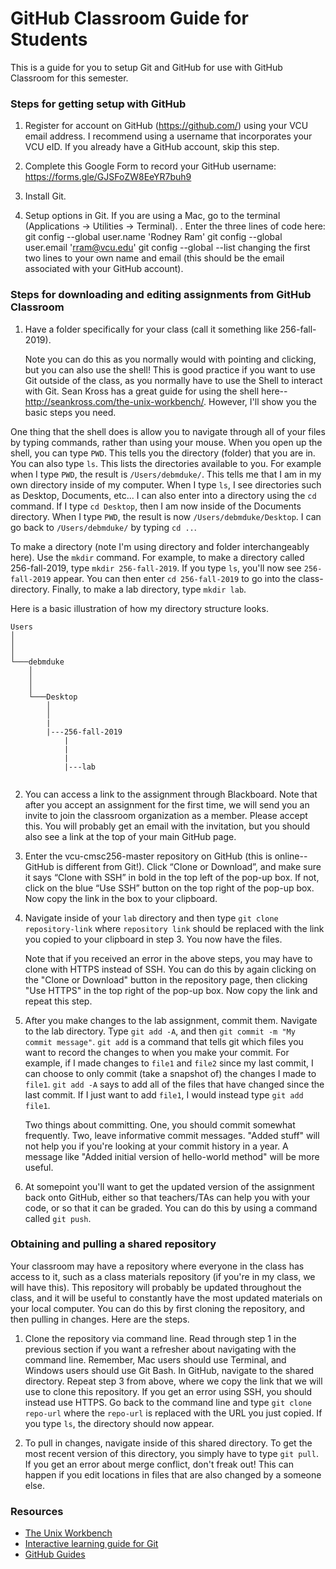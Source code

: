 # GitHub Classroom Guide for Students

This is a guide for you to setup Git and GitHub for use with GitHub Classroom for this semester. 

### Steps for getting setup with GitHub
1. Register for account on GitHub (https://github.com/) using your VCU email address. I recommend using a username that incorporates your VCU eID. If you already have a GitHub account, skip this step.

2. Complete this Google Form to record your GitHub username: https://forms.gle/GJSFoZW8EeYR7buh9

3. Install Git. 

4. Setup options in Git. If you are using a Mac, go to the terminal (Applications -> Utilities -> Terminal). . Enter the three lines of code here: 
   git config --global user.name 'Rodney Ram'
   git config --global user.email 'rram@vcu.edu'
   git config --global --list
changing the first two lines to your own name and email (this should be the email associated with your GitHub account). 

### Steps for downloading and editing assignments from GitHub Classroom

1.  Have a folder specifically for your class (call it something like 256-fall-2019). 

    Note you can do this as you normally would with pointing and clicking, but you can also use the shell! This is good practice if you want to use Git outside of the class, as you normally have to use the Shell to interact with Git. Sean Kross has a great guide for using the shell here--http://seankross.com/the-unix-workbench/. However, I'll show you the basic steps you need.

 One thing that the shell does is allow you to navigate through all of your files by typing commands, rather than using your mouse. When you open up the shell, you can type `PWD`. This tells you the directory (folder) that you are in. You can also type `ls`. This lists the directories available to you. For example when I type `PWD`, the result is `/Users/debmduke/`. This tells me that I am in my own directory inside of my computer. When I type `ls`, I see directories such as Desktop, Documents, etc... I can also enter into a directory using the `cd` command. If I type `cd Desktop`, then I am now inside of the Documents directory. When I type `PWD`, the result is now `/Users/debmduke/Desktop`. I can go back to `/Users/debmduke/` by typing `cd ..`.

To make a directory (note I'm using directory and folder interchangeably here). Use the `mkdir` command. For example, to make a directory called 256-fall-2019, type `mkdir 256-fall-2019`. 
If you type `ls`, you'll now see `256-fall-2019` appear. 
You can then enter `cd 256-fall-2019` to go into the class-directory. 
Finally, to make a lab directory,  type `mkdir lab`. 

Here is a basic illustration of how my directory structure looks.

```
Users
│
│
│
└───debmduke
    │
    │
    │
    └───Desktop
        │
        │
        |
        |---256-fall-2019
            |
            |
            |
            |---lab
         

```

2.  You can access a link to the assignment through Blackboard. Note that after you accept an assignment for the first time, we will send you an invite to join the classroom organization as a member. Please accept this. You will probably get an email with the invitation, but you should also see a link at the top of your main GitHub page.

3. Enter the vcu-cmsc256-master repository on GitHub (this is online--GitHub is different from Git!). Click “Clone or Download”, and make sure it says “Clone with SSH” in bold in the top left of the pop-up box. If not, click on the blue “Use SSH” button on the top right of the pop-up box. Now copy the link in the box to your clipboard.

4. Navigate inside of your `lab` directory and then type `git clone repository-link` where `repository link` should be replaced with the link you copied to your clipboard in step 3. You now have the files.

    Note that if you received an error in the above steps, you may have to clone with HTTPS instead of SSH. You can do this by again clicking on the "Clone or Download" button in the repository page, then clicking "Use HTTPS" in the top right of the pop-up box. Now copy the link and repeat this step.
    
5.  After you make changes to the lab assignment, commit them.  Navigate to the lab directory. Type `git add -A`, and then `git commit -m "My commit message"`. `git add` is a command that tells git which files you want to record the changes to when you make your commit. For example, if I made changes to `file1` and `file2` since my last commit, I can choose to only commit (take a snapshot of) the changes I made to `file1`. `git add -A` says to add all of the files that have changed since the last commit. If I just want to add `file1`, I would instead type `git add file1`.

    Two things about committing. One, you should commit somewhat frequently. Two, leave informative commit messages. "Added stuff" will not help you if you're looking at your commit history in a year. A message like "Added initial version of hello-world method" will be more useful.

6.  At somepoint you'll want to get the updated version of the assignment back onto GitHub, either so that teachers/TAs can help you with your code, or so that it can be graded. You can do this by using a command called `git push`. 

### Obtaining and pulling a shared repository

Your classroom may have a repository where everyone in the class has access to it, such as a class materials repository (if you're in my class, we will have this). This repository will probably be updated throughout the class, and it will be useful to constantly have the most updated materials on your local computer. You can do this by first cloning the repository, and then pulling in changes. Here are the steps.

1. Clone the repository via command line. Read through step 1 in the previous section if you want a refresher about navigating with the command line. Remember, Mac users should use Terminal, and Windows users should use Git Bash. 
    In GitHub, navigate to the shared directory. Repeat step 3 from above, where we copy the link that we will use to clone this repository. If you get an error using SSH, you should instead use HTTPS. Go back to the command line and type `git clone repo-url` where the `repo-url` is replaced with the URL you just copied. If you type `ls`, the directory should now appear.
    
2. To pull in changes, navigate inside of this shared directory. To get the most recent version of this directory, you simply have to type `git pull`. If you get an error about merge conflict, don't freak out! This can happen if you edit locations in files that are also changed by a someone else. 

### Resources
* [The Unix Workbench](http://seankross.com/the-unix-workbench/)
* [Interactive learning guide for Git](http://learngitbranching.js.org/)
* [GitHub Guides](https://guides.github.com/)
